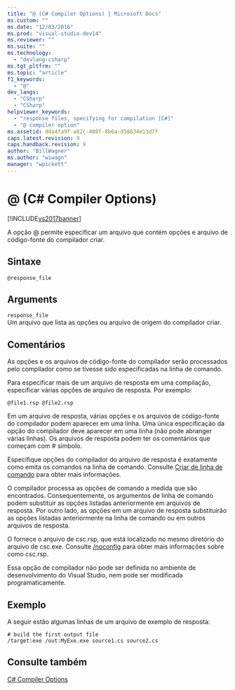 ```yaml
---
title: "@ (C# Compiler Options) | Microsoft Docs"
ms.custom: ""
ms.date: "12/03/2016"
ms.prod: "visual-studio-dev14"
ms.reviewer: ""
ms.suite: ""
ms.technology: 
  - "devlang-csharp"
ms.tgt_pltfrm: ""
ms.topic: "article"
f1_keywords: 
  - "@"
dev_langs: 
  - "CSharp"
  - "CSharp"
helpviewer_keywords: 
  - "response files, specifying for compilation [C#]"
  - "@ compiler option"
ms.assetid: dda4fa9f-a02c-400f-8b6a-d58834e13d7f
caps.latest.revision: 9
caps.handback.revision: 9
author: "BillWagner"
ms.author: "wiwagn"
manager: "wpickett"
---
```

# @ (C# Compiler Options)
[!INCLUDE[vs2017banner](../../../csharp/includes/vs2017banner.md)]

A opção @ permite especificar um arquivo que contém opções e arquivo de código\-fonte do compilador criar.  
  
## Sintaxe  
  
```  
@response_file  
```  
  
## Arguments  
 `response_file`  
 Um arquivo que lista as opções ou arquivo de origem do compilador criar.  
  
## Comentários  
 As opções e os arquivos de código\-fonte do compilador serão processados pelo compilador como se tivesse sido especificadas na linha de comando.  
  
 Para especificar mais de um arquivo de resposta em uma compilação, especificar várias opções de arquivo de resposta.  Por exemplo:  
  
```  
@file1.rsp @file2.rsp  
```  
  
 Em um arquivo de resposta, várias opções e os arquivos de código\-fonte do compilador podem aparecer em uma linha.  Uma única especificação da opção do compilador deve aparecer em uma linha \(não pode abranger várias linhas\).  Os arquivos de resposta podem ter os comentários que começam com \# símbolo.  
  
 Especifique opções do compilador do arquivo de resposta é exatamente como emita os comandos na linha de comando.  Consulte [Criar de linha de comando](../../../csharp/language-reference/compiler-options/how-to-set-environment-variables-for-the-visual-studio-command-line.md) para obter mais informações.  
  
 O compilador processa as opções de comando a medida que são encontrados.  Consequentemente, os argumentos de linha de comando podem substituir as opções listadas anteriormente em arquivos de resposta.  Por outro lado, as opções em um arquivo de resposta substituirão as opções listadas anteriormente na linha de comando ou em outros arquivos de resposta.  
  
 O fornece o arquivo de csc.rsp, que está localizado no mesmo diretório do arquivo de csc.exe.  Consulte [\/noconfig](../../../csharp/language-reference/compiler-options/noconfig-compiler-option.md) para obter mais informações sobre como csc.rsp.  
  
 Essa opção de compilador não pode ser definida no ambiente de desenvolvimento do Visual Studio, nem pode ser modificada programaticamente.  
  
## Exemplo  
 A seguir estão algumas linhas de um arquivo de exemplo de resposta:  
  
```  
# build the first output file  
/target:exe /out:MyExe.exe source1.cs source2.cs  
```  
  
## Consulte também  
 [C\# Compiler Options](../../../csharp/language-reference/compiler-options/index.md)